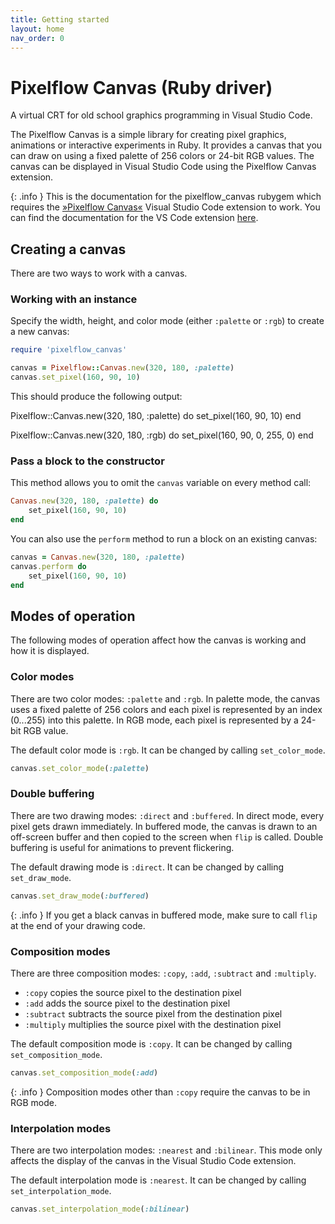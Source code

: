 ```yaml
---
title: Getting started
layout: home
nav_order: 0
---
```


# Pixelflow Canvas (Ruby driver)

A virtual CRT for old school graphics programming in Visual Studio Code.

The Pixelflow Canvas is a simple library for creating pixel graphics, animations or interactive experiments in Ruby. It provides a canvas that you can draw on using a fixed palette of 256 colors or 24-bit RGB values. The canvas can be displayed in Visual Studio Code using the Pixelflow Canvas extension.

{: .info }
This is the documentation for the pixelflow_canvas rubygem which requires the [»Pixelflow Canvas«](https://marketplace.visualstudio.com/items?itemName=gymnasiumsteglitz.pixelflow-canvas) Visual Studio Code extension to work. You can find the documentation for the VS Code extension [here](https://specht.github.io/pixelflow_canvas_vscode/).

## Creating a canvas

There are two ways to work with a canvas.

### Working with an instance

Specify the width, height, and color mode (either `:palette` or `:rgb`) to create a new canvas:

```ruby
require 'pixelflow_canvas'

canvas = Pixelflow::Canvas.new(320, 180, :palette)
canvas.set_pixel(160, 90, 10)
```

This should produce the following output:

<!-- code begin -->
Pixelflow::Canvas.new(320, 180, :palette) do
    set_pixel(160, 90, 10)
end
<!-- code end -->

<!-- code begin -->
Pixelflow::Canvas.new(320, 180, :rgb) do
    set_pixel(160, 90, 0, 255, 0)
end
<!-- code end -->

### Pass a block to the constructor

This method allows you to omit the `canvas` variable on every method call:

```ruby
Canvas.new(320, 180, :palette) do
    set_pixel(160, 90, 10)
end
```

You can also use the `perform` method to run a block on an existing canvas:

```ruby
canvas = Canvas.new(320, 180, :palette)
canvas.perform do
    set_pixel(160, 90, 10)
end
```

## Modes of operation

The following modes of operation affect how the canvas is working and how it is displayed.

### Color modes

There are two color modes: `:palette` and `:rgb`. In palette mode, the canvas uses a fixed palette of 256 colors and each pixel is represented by an index (0...255) into this palette. In RGB mode, each pixel is represented by a 24-bit RGB value.

The default color mode is `:rgb`. It can be changed by calling `set_color_mode`.

```ruby
canvas.set_color_mode(:palette)
```

### Double buffering

There are two drawing modes: `:direct` and `:buffered`. In direct mode, every pixel gets drawn immediately. In buffered mode, the canvas is drawn to an off-screen buffer and then copied to the screen when `flip` is called. Double buffering is useful for animations to prevent flickering.

The default drawing mode is `:direct`. It can be changed by calling `set_draw_mode`.

```ruby
canvas.set_draw_mode(:buffered)
```

{: .info }
If you get a black canvas in buffered mode, make sure to call `flip` at the end of your drawing code.

### Composition modes

There are three composition modes: `:copy`, `:add`, `:subtract` and `:multiply`.

- `:copy` copies the source pixel to the destination pixel
- `:add` adds the source pixel to the destination pixel
- `:subtract` subtracts the source pixel from the destination pixel
- `:multiply` multiplies the source pixel with the destination pixel

The default composition mode is `:copy`. It can be changed by calling `set_composition_mode`.

```ruby
canvas.set_composition_mode(:add)
```

{: .info }
Composition modes other than `:copy` require the canvas to be in RGB mode.

### Interpolation modes

There are two interpolation modes: `:nearest` and `:bilinear`. This mode only affects the display of the canvas in the Visual Studio Code extension.

The default interpolation mode is `:nearest`. It can be changed by calling `set_interpolation_mode`.

```ruby
canvas.set_interpolation_mode(:bilinear)
```
<!--
- Using masks
- Saving the canvas
- Event polling
-->